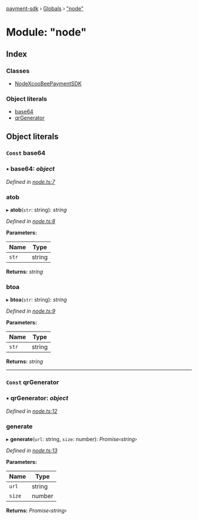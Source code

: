 [payment-sdk](../README.md) › [Globals](../globals.md) › ["node"](_node_.md)

# Module: "node"

## Index

### Classes

* [NodeXcooBeePaymentSDK](../classes/_node_.nodexcoobeepaymentsdk.md)

### Object literals

* [base64](_node_.md#const-base64)
* [qrGenerator](_node_.md#const-qrgenerator)

## Object literals

### `Const` base64

### ▪ **base64**: *object*

*Defined in [node.ts:7](https://github.com/XcooBee/payment-sdk-js/blob/f33edaa/src/node.ts#L7)*

###  atob

▸ **atob**(`str`: string): *string*

*Defined in [node.ts:8](https://github.com/XcooBee/payment-sdk-js/blob/f33edaa/src/node.ts#L8)*

**Parameters:**

Name | Type |
------ | ------ |
`str` | string |

**Returns:** *string*

###  btoa

▸ **btoa**(`str`: string): *string*

*Defined in [node.ts:9](https://github.com/XcooBee/payment-sdk-js/blob/f33edaa/src/node.ts#L9)*

**Parameters:**

Name | Type |
------ | ------ |
`str` | string |

**Returns:** *string*

___

### `Const` qrGenerator

### ▪ **qrGenerator**: *object*

*Defined in [node.ts:12](https://github.com/XcooBee/payment-sdk-js/blob/f33edaa/src/node.ts#L12)*

###  generate

▸ **generate**(`url`: string, `size`: number): *Promise‹string›*

*Defined in [node.ts:13](https://github.com/XcooBee/payment-sdk-js/blob/f33edaa/src/node.ts#L13)*

**Parameters:**

Name | Type |
------ | ------ |
`url` | string |
`size` | number |

**Returns:** *Promise‹string›*
